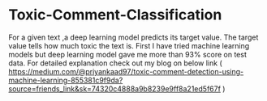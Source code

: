# Toxic-Comment-Classification

For a given text ,a deep learning model predicts its target value.
The target value tells how much toxic the text is.
First I have tried machine learning models but deep learning model gave me more than 93% score on test data.
For detailed explanation check out my blog on below link
( https://medium.com/@priyankaad97/toxic-comment-detection-using-machine-learning-855381c9f9da?source=friends_link&sk=74320c4888a9b8239e9ff8a21ed5f67f )
